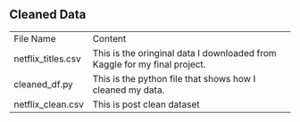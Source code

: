 ## Cleaned Data

<table align="center">
	<tbody>
		<tr>
			<td>File Name</td>
			<td>Content</td>
		</tr>
		<tr>
			<td>netflix_titles.csv</td>
			<td>This is the oringinal data I downloaded from Kaggle for my final project.</td>
		</tr>
		<tr>
			<td>cleaned_df.py</td>
			<td>This is the python file that shows how I cleaned my data.</td>
		</tr>
        <tr>
			<td>netflix_clean.csv</td>
			<td>This is post clean dataset</td>
		</tr>
	</tbody>
</table>
